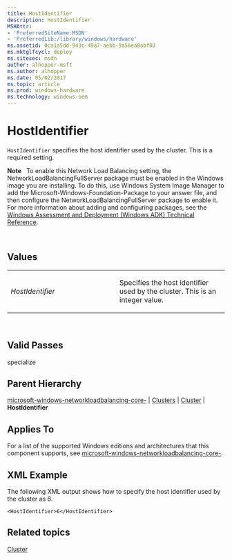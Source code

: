 ```yaml
---
title: HostIdentifier
description: HostIdentifier
MSHAttr:
- 'PreferredSiteName:MSDN'
- 'PreferredLib:/library/windows/hardware'
ms.assetid: 0ca1a5dd-943c-49a7-aebb-9a56ea8abf03
ms.mktglfcycl: deploy
ms.sitesec: msdn
author: alhopper-msft
ms.author: alhopper
ms.date: 05/02/2017
ms.topic: article
ms.prod: windows-hardware
ms.technology: windows-oem
---
```


# HostIdentifier


`HostIdentifier` specifies the host identifier used by the cluster. This is a required setting.

**Note**  
To enable this Network Load Balancing setting, the NetworkLoadBalancingFullServer package must be enabled in the Windows image you are installing. To do this, use Windows System Image Manager to add the Microsoft-Windows-Foundation-Package to your answer file, and then configure the NetworkLoadBalancingFullServer package to enable it. For more information about adding and configuring packages, see the [Windows Assessment and Deployment (Windows ADK) Technical Reference](http://go.microsoft.com/fwlink/?LinkId=206587).

 

## Values


<table>
<colgroup>
<col width="50%" />
<col width="50%" />
</colgroup>
<tbody>
<tr class="odd">
<td><p><em>HostIdentifier</em></p></td>
<td><p>Specifies the host identifier used by the cluster. This is an integer value.</p></td>
</tr>
</tbody>
</table>

 

## Valid Passes


specialize

## Parent Hierarchy


[microsoft-windows-networkloadbalancing-core-](microsoft-windows-networkloadbalancing-core.md) | [Clusters](microsoft-windows-networkloadbalancing-core-clusters.md) | [Cluster](microsoft-windows-networkloadbalancing-core-clusters-cluster.md) | **HostIdentifier**

## Applies To


For a list of the supported Windows editions and architectures that this component supports, see [microsoft-windows-networkloadbalancing-core-](microsoft-windows-networkloadbalancing-core.md).

## XML Example


The following XML output shows how to specify the host identifier used by the cluster as 6.

```
<HostIdentifier>6</HostIdentifier>
```

## Related topics


[Cluster](microsoft-windows-networkloadbalancing-core-clusters-cluster.md)

 

 







